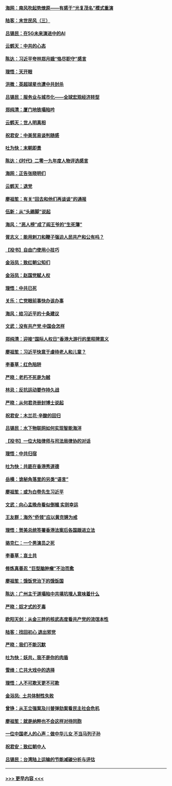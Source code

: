 #### [海网：南风吹起势燎原——有感于“光复茂名”模式重演](../pages/nsc993/n11732308.md?t=12200333) 
#### [陆客：末世民风（三）](../pages/nsc993/n11732211.md?t=12200333) 
#### [吕锡民：在5G未来演进中的AI](../pages/nsc993/n11730010.md?t=12200333) 
#### [云鹤天：中共的心态](../pages/nsc993/n11729906.md?t=12200333) 
#### [陈达：习近平夸林郑月娥“恪尽职守”感言](../pages/nsc993/n11729881.md?t=12200333) 
#### [理悟：天开眼](../pages/nsc993/n11729699.md?t=12200333) 
#### [洪微：英超球星也遭中共封杀](../pages/nsc993/n11727243.md?t=12200333) 
#### [吕锡民：服务业与城市化——全球宏观经济转型](../pages/nsc993/n11725845.md?t=12200333) 
#### [郑纯清：厦门地铁塌陷吟](../pages/nsc993/n11725813.md?t=12200333) 
#### [云鹤天：世人明真相](../pages/nsc993/n11725621.md?t=12200333) 
#### [祝君安：中美贸易谈判随感](../pages/nsc993/n11725609.md?t=12200333) 
#### [吐为快：末朝即景](../pages/nsc993/n11723365.md?t=12200333) 
#### [陈达：《时代》二零一九年度人物评选感言](../pages/nsc993/n11723337.md?t=12200333) 
#### [海网：正告张晓明们](../pages/nsc993/n11723228.md?t=12200333) 
#### [云鹤天：退党](../pages/nsc993/n11723056.md?t=12200333) 
#### [廖祖笙：有关“回去和他们再谈谈”的通报](../pages/nsc993/n11722442.md?t=12200333) 
#### [伍新：从“头踢脚”说起](../pages/nsc993/n11722429.md?t=12200333) 
#### [海风：“恶人榜”成了阎王爷的“生死簿”](../pages/nsc993/n11722272.md?t=12200333) 
#### [胥志义：能用剌刀和鞭子强迫人民共产和公有吗？](../pages/nsc993/n11720569.md?t=12200333) 
#### [【投书】自由门使用小技巧](../pages/nsc993/n11720180.md?t=12200333) 
#### [金浴凤：致红朝公知们](../pages/nsc993/n11720563.md?t=12200333) 
#### [金浴凤：赵国党赋人权](../pages/nsc993/n11720533.md?t=12200333) 
#### [理悟：中共已死](../pages/nsc993/n11720233.md?t=12200333) 
#### [关乐：亡党眼前事快办该办事](../pages/nsc993/n11719160.md?t=12200333) 
#### [海风：给习近平的十条建议](../pages/nsc993/n11717616.md?t=12200333) 
#### [文武：没有共产党 中国会怎样](../pages/nsc993/n11717584.md?t=12200333) 
#### [郑纯清：迎接“国际人权日”香港大游行的里程牌意义](../pages/nsc993/n11717417.md?t=12200333) 
#### [廖祖笙：习近平快意于虐待老人和儿童？](../pages/nsc993/n11715313.md?t=12200333) 
#### [李春草：红色陷阱](../pages/nsc993/n11715029.md?t=12200333) 
#### [严晓：老朽不死是为贼](../pages/nsc993/n11712910.md?t=12200333) 
#### [林忌：反抗运动要作持久战](../pages/nsc993/n11712623.md?t=12200333) 
#### [严晓：从何君尧册封博士说起](../pages/nsc993/n11712465.md?t=12200333) 
#### [祝君安：木兰花·辛酸的回归](../pages/nsc993/n11712381.md?t=12200333) 
#### [吕锡民：水下物联网如何实现智能海洋](../pages/nsc993/n11711158.md?t=12200333) 
#### [【投书】一位大陆律师与司法局律协的对话](../pages/nsc993/n11709675.md?t=12200333) 
#### [理悟：中共归宿](../pages/nsc993/n11710059.md?t=12200333) 
#### [吐为快：共匪在香港秀道德](../pages/nsc993/n11709979.md?t=12200333) 
#### [岳横：诡秘角落里的另类“语言”](../pages/nsc993/n11709792.md?t=12200333) 
#### [廖祖笙：或为白卷先生习近平](../pages/nsc993/n11708330.md?t=12200333) 
#### [文武：向心孟晚舟看似倒楣 实则幸运](../pages/nsc993/n11708236.md?t=12200333) 
#### [王友群：海外“侨领”应以黄克锵为戒](../pages/nsc993/n11706176.md?t=12200333) 
#### [理悟：贺美总统签署香港法案后各国跟进立法](../pages/nsc993/n11706853.md?t=12200333) 
#### [骆克仁：一个男演员之死](../pages/nsc993/n11706677.md?t=12200333) 
#### [李春草：哀土共](../pages/nsc993/n11706255.md?t=12200333) 
#### [修炼真善忍 “巨型脑肿瘤”不治而愈](../pages/nsc993/n11705340.md?t=12200333) 
#### [廖祖笙：饿饭党治下的饿饭国](../pages/nsc993/n11705085.md?t=12200333) 
#### [陈达：广州主干道塌陷中共填坑埋人意味着什么](../pages/nsc993/n11705046.md?t=12200333) 
#### [严晓：奴才式的歹毒](../pages/nsc993/n11704826.md?t=12200333) 
#### [欧阳天剑：从金三胖的核武态度看共产党的流氓本性](../pages/nsc993/n11702238.md?t=12200333) 
#### [陆客：找回初心 退出邪党](../pages/nsc993/n11702213.md?t=12200333) 
#### [严晓：我们不能沉默](../pages/nsc993/n11702110.md?t=12200333) 
#### [吐为快：妖共，我不是你的肉盾](../pages/nsc993/n11701366.md?t=12200333) 
#### [雪绮：亡共大戏中的选择](../pages/nsc993/n11699922.md?t=12200333) 
#### [理悟：人不可欺天更不可欺](../pages/nsc993/n11699657.md?t=12200333) 
#### [金浴凤:  土共体制性失败](../pages/nsc993/n11699361.md?t=12200333) 
#### [曾铮：从王立强案及川普弹劾案看民主社会危机](../pages/nsc993/n11699318.md?t=12200333) 
#### [廖祖笙：就是纳粹也不会这样对待同胞](../pages/nsc993/n11697658.md?t=12200333) 
#### [一位中国老人的心声：做中华儿女 不当马列子孙](../pages/nsc993/n11697525.md?t=12200333) 
#### [祝君安：致红朝中人](../pages/nsc993/n11697518.md?t=12200333) 
#### [吕锡民：台湾陆上运输的节能减碳分析与评估](../pages/nsc993/n11694983.md?t=12200333) 

----
#### [ >>> 更早内容 <<< ](../indexes/nsc993-earlier.md)
